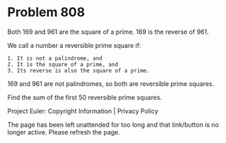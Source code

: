 #   Problem 808

   Both 169 and 961 are the square of a prime. 169 is the reverse of 961.

   We call a number a reversible prime square if:

    1. It is not a palindrome, and
    2. It is the square of a prime, and
    3. Its reverse is also the square of a prime.

   169 and 961 are not palindromes, so both are reversible prime squares.

   Find the sum of the first 50 reversible prime squares.

   Project Euler: Copyright Information | Privacy Policy

   The page has been left unattended for too long and that link/button is no
   longer active. Please refresh the page.
